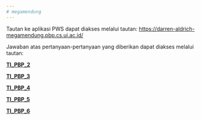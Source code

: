 ```yaml
---
# megamendung
---
```


Tautan ke aplikasi PWS dapat diakses melalui tautan:
https://darren-aldrich-megamendung.pbp.cs.ui.ac.id/

Jawaban atas pertanyaan-pertanyaan yang diberikan dapat diakses melalui tautan: 

**[TI_PBP_2](https://docs.google.com/document/d/1SBuiS4JFC5z7UnF07q1i2COCp1rSSoh2DbV8wyAFt3g/edit?usp=sharing)**

**[TI_PBP_3](https://docs.google.com/document/d/1B2mZqCb_Vi2zWh6e2ufmxz0S05ght_MNXspYVNllnGc/edit?usp=sharing)**

**[TI_PBP_4](https://docs.google.com/document/d/1MNrPXEqdSU1MiPNqUeF_1wnD7QQx8hxm8QUSDzaFjQo/edit?usp=sharing)**

**[TI_PBP_5](https://docs.google.com/document/d/1AzIPVRLbVNno_9wR66e7NTViIpKGxgVBhe-bdl9c59A/edit?usp=sharing)**

**[TI_PBP_6](https://docs.google.com/document/d/1O51-JSotUZHTlQqNd7EeqZvn6NFtfzJIUwWiiTdcryI/edit?usp=sharing)**
